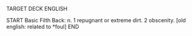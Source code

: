 TARGET DECK
ENGLISH

START
Basic
Filth
Back: n. 1 repugnant or extreme dirt. 2 obscenity. [old english: related to *foul]
END
